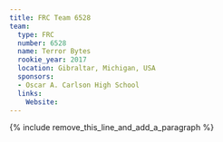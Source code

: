 ```yaml
---
title: FRC Team 6528
team:
  type: FRC
  number: 6528
  name: Terror Bytes
  rookie_year: 2017
  location: Gibraltar, Michigan, USA
  sponsors:
  - Oscar A. Carlson High School
  links:
    Website:
---
```


{% include remove_this_line_and_add_a_paragraph %}